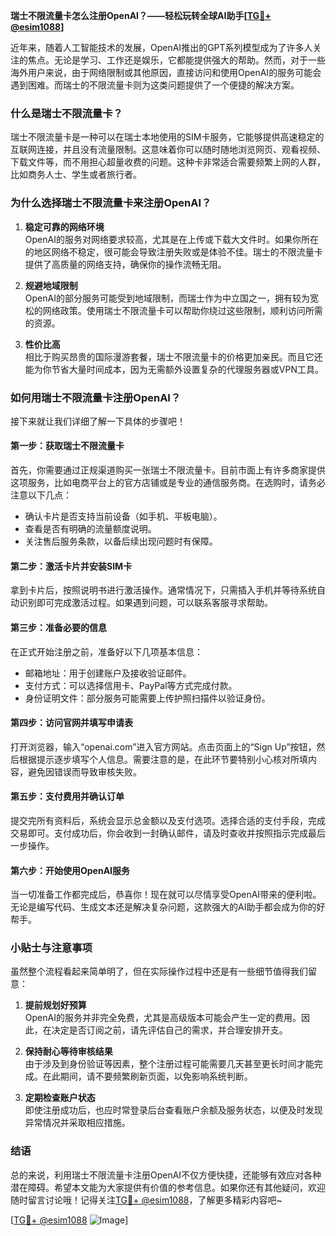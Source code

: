 **瑞士不限流量卡怎么注册OpenAI？——轻松玩转全球AI助手[[TG💪+ @esim1088](https://t.me/s/esim1088)]**

近年来，随着人工智能技术的发展，OpenAI推出的GPT系列模型成为了许多人关注的焦点。无论是学习、工作还是娱乐，它都能提供强大的帮助。然而，对于一些海外用户来说，由于网络限制或其他原因，直接访问和使用OpenAI的服务可能会遇到困难。而瑞士的不限流量卡则为这类问题提供了一个便捷的解决方案。

### **什么是瑞士不限流量卡？**

瑞士不限流量卡是一种可以在瑞士本地使用的SIM卡服务，它能够提供高速稳定的互联网连接，并且没有流量限制。这意味着你可以随时随地浏览网页、观看视频、下载文件等，而不用担心超量收费的问题。这种卡非常适合需要频繁上网的人群，比如商务人士、学生或者旅行者。

### **为什么选择瑞士不限流量卡来注册OpenAI？**

1. **稳定可靠的网络环境**  
   OpenAI的服务对网络要求较高，尤其是在上传或下载大文件时。如果你所在的地区网络不稳定，很可能会导致注册失败或是体验不佳。瑞士的不限流量卡提供了高质量的网络支持，确保你的操作流畅无阻。

2. **规避地域限制**  
   OpenAI的部分服务可能受到地域限制，而瑞士作为中立国之一，拥有较为宽松的网络政策。使用瑞士不限流量卡可以帮助你绕过这些限制，顺利访问所需的资源。

3. **性价比高**  
   相比于购买昂贵的国际漫游套餐，瑞士不限流量卡的价格更加亲民。而且它还能为你节省大量时间成本，因为无需额外设置复杂的代理服务器或VPN工具。

### **如何用瑞士不限流量卡注册OpenAI？**

接下来就让我们详细了解一下具体的步骤吧！

#### **第一步：获取瑞士不限流量卡**
首先，你需要通过正规渠道购买一张瑞士不限流量卡。目前市面上有许多商家提供这项服务，比如电商平台上的官方店铺或是专业的通信服务商。在选购时，请务必注意以下几点：
- 确认卡片是否支持当前设备（如手机、平板电脑）。
- 查看是否有明确的流量额度说明。
- 关注售后服务条款，以备后续出现问题时有保障。

#### **第二步：激活卡片并安装SIM卡**
拿到卡片后，按照说明书进行激活操作。通常情况下，只需插入手机并等待系统自动识别即可完成激活过程。如果遇到问题，可以联系客服寻求帮助。

#### **第三步：准备必要的信息**
在正式开始注册之前，准备好以下几项基本信息：
- 邮箱地址：用于创建账户及接收验证邮件。
- 支付方式：可以选择信用卡、PayPal等方式完成付款。
- 身份证明文件：部分服务可能需要上传护照扫描件以验证身份。

#### **第四步：访问官网并填写申请表**
打开浏览器，输入“openai.com”进入官方网站。点击页面上的“Sign Up”按钮，然后根据提示逐步填写个人信息。需要注意的是，在此环节要特别小心核对所填内容，避免因错误而导致审核失败。

#### **第五步：支付费用并确认订单**
提交完所有资料后，系统会显示总金额以及支付选项。选择合适的支付手段，完成交易即可。支付成功后，你会收到一封确认邮件，请及时查收并按照指示完成最后一步操作。

#### **第六步：开始使用OpenAI服务**
当一切准备工作都完成后，恭喜你！现在就可以尽情享受OpenAI带来的便利啦。无论是编写代码、生成文本还是解决复杂问题，这款强大的AI助手都会成为你的好帮手。

### **小贴士与注意事项**

虽然整个流程看起来简单明了，但在实际操作过程中还是有一些细节值得我们留意：

1. **提前规划好预算**  
   OpenAI的服务并非完全免费，尤其是高级版本可能会产生一定的费用。因此，在决定是否订阅之前，请先评估自己的需求，并合理安排开支。

2. **保持耐心等待审核结果**  
   由于涉及到身份验证等因素，整个注册过程可能需要几天甚至更长时间才能完成。在此期间，请不要频繁刷新页面，以免影响系统判断。

3. **定期检查账户状态**  
   即使注册成功后，也应时常登录后台查看账户余额及服务状态，以便及时发现异常情况并采取相应措施。

### **结语**

总的来说，利用瑞士不限流量卡注册OpenAI不仅方便快捷，还能够有效应对各种潜在障碍。希望本文能为大家提供有价值的参考信息。如果你还有其他疑问，欢迎随时留言讨论哦！记得关注[TG💪+ @esim1088](https://t.me/s/esim1088)，了解更多精彩内容吧~

[[TG💪+ @esim1088](https://t.me/s/esim1088) ![Image](https://i.postimg.cc/4NQfJmqS/Snipaste-2025-05-13-00-14-12.png)]